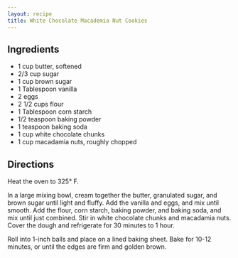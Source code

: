 ```yaml
---
layout: recipe
title: White Chocolate Macademia Nut Cookies
---
```


## Ingredients

* 1 cup butter, softened
* 2/3 cup sugar
* 1 cup brown sugar
* 1 Tablespoon vanilla
* 2 eggs
* 2 1/2 cups flour
* 1 Tablespoon corn starch
* 1/2 teaspoon baking powder
* 1 teaspoon baking soda
* 1 cup white chocolate chunks
* 1 cup macadamia nuts, roughly chopped

## Directions

Heat the oven to 325° F.

In a large mixing bowl, cream together the butter, granulated sugar, and
brown sugar until light and fluffy. Add the vanilla and eggs, and mix
until smooth. Add the flour, corn starch, baking powder, and baking
soda, and mix until just combined. Stir in white chocolate chunks and
macadamia nuts. Cover the dough and refrigerate for 30 minutes to 1
hour.

Roll into 1-inch balls and place on a lined baking sheet. Bake for 10-12
minutes, or until the edges are firm and golden brown.
